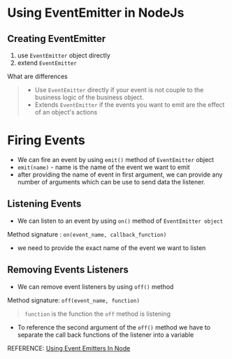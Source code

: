 

# Using EventEmitter in NodeJs

## Creating EventEmitter

1. use `EventEmitter` object directly
2. extend `EventEmitter`

What are differences

> - Use `EventEmitter` directly if your event is not couple to the business logic of the business object.
> - Extends `EventEmitter` if the events you want to emit are the effect of an object's actions



# Firing Events

- We can fire an event by using `emit()` method of `EventEmitter` object
- `emit(name)` - name is the name of the event we want to emit
- after providing the name of event in first argument, we can provide any number of arguments which can be use to send data the listener.

## Listening Events

- We can listen to an event by using `on()` method of `EventEmitter object`

Method signature : `on(event_name, callback_function)`

- we need to provide the exact name of the event we want to listen

## Removing Events Listeners

- We can remove event listeners by using `off()` method

Method signature: `off(event_name, function)`
> `function` is the function the `off` method is listening

- To reference the second argument of the `off()` method we have to separate the call back functions of the listener into a variable





REFERENCE: [Using Event Emitters In Node](https://www.digitalocean.com/community/tutorials/using-event-emitters-in-node-js)